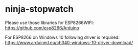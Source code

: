 # ninja-stopwatch

Please use those libraries for ESP8266WIFI:
https://github.com/esp8266/Arduino

For ESP8266 on Windows 10 following driver is required:
https://www.arduined.eu/ch340-windows-10-driver-download/
